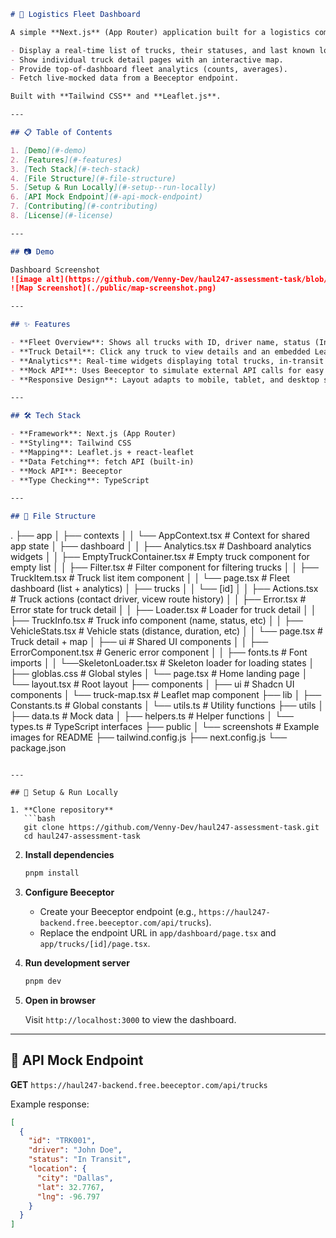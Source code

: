 ```markdown
# 🚚 Logistics Fleet Dashboard

A simple **Next.js** (App Router) application built for a logistics company to:

- Display a real-time list of trucks, their statuses, and last known locations.
- Show individual truck detail pages with an interactive map.
- Provide top-of-dashboard fleet analytics (counts, averages).
- Fetch live-mocked data from a Beeceptor endpoint.

Built with **Tailwind CSS** and **Leaflet.js**.

---

## 📋 Table of Contents

1. [Demo](#-demo)
2. [Features](#-features)
3. [Tech Stack](#-tech-stack)
4. [File Structure](#-file-structure)
5. [Setup & Run Locally](#-setup--run-locally)
6. [API Mock Endpoint](#-api-mock-endpoint)
7. [Contributing](#-contributing)
8. [License](#-license)

---

## 📷 Demo

Dashboard Screenshot
![image alt](https://github.com/Venny-Dev/haul247-assessment-task/blob/main/public/dashboard-screenshot.png?raw=true)
![Map Screenshot](./public/map-screenshot.png)

---

## ✨ Features

- **Fleet Overview**: Shows all trucks with ID, driver name, status (In Transit, Idle, Maintenance), and last known city.
- **Truck Detail**: Click any truck to view details and an embedded Leaflet map pinpointing its last location.
- **Analytics**: Real-time widgets displaying total trucks, in-transit count, idle count, average distance covered, etc.
- **Mock API**: Uses Beeceptor to simulate external API calls for easy testing.
- **Responsive Design**: Layout adapts to mobile, tablet, and desktop screens using Tailwind CSS.

---

## 🛠 Tech Stack

- **Framework**: Next.js (App Router)
- **Styling**: Tailwind CSS
- **Mapping**: Leaflet.js + react-leaflet
- **Data Fetching**: fetch API (built-in)
- **Mock API**: Beeceptor
- **Type Checking**: TypeScript

---

## 📂 File Structure
```

.
├── app
│ ├── contexts
│ │ └── AppContext.tsx # Context for shared app state
│ ├── dashboard
│ │ ├── Analytics.tsx # Dashboard analytics widgets
│ │ ├── EmptyTruckContainer.tsx # Empty truck component for empty list
│ │ ├── Filter.tsx # Filter component for filtering trucks
│ │ ├── TruckItem.tsx # Truck list item component
│ │ └── page.tsx # Fleet dashboard (list + analytics)
│ ├── trucks
│ │ └── \[id]
│ │ ├── Actions.tsx # Truck actions (contact driver, vicew route history)
│ │ ├── Error.tsx # Error state for truck detail
│ │ ├── Loader.tsx # Loader for truck detail
│ │ ├── TruckInfo.tsx # Truck info component (name, status, etc)
│ │ ├── VehicleStats.tsx # Vehicle stats (distance, duration, etc)
│ │ └── page.tsx # Truck detail + map
│ ├── ui # Shared UI components
│ │ ├── ErrorComponent.tsx # Generic error component
│ │ ├── fonts.ts # Font imports
│ │ └──SkeletonLoader.tsx # Skeleton loader for loading states
│ ├── globlas.css # Global styles
│ └── page.tsx # Home landing page
│ └── layout.tsx # Root layout
├── components
│ ├── ui # Shadcn UI components
│ └── truck-map.tsx # Leaflet map component
├── lib
│ ├── Constants.ts # Global constants
│ └── utils.ts # Utility functions
├── utils
│ ├── data.ts # Mock data
│ ├── helpers.ts # Helper functions
│ └── types.ts # TypeScript interfaces
├── public
│ └── screenshots # Example images for README
├── tailwind.config.js
├── next.config.js
└── package.json

````

---

## 🚀 Setup & Run Locally

1. **Clone repository**
   ```bash
   git clone https://github.com/Venny-Dev/haul247-assessment-task.git
   cd haul247-assessment-task
````

2. **Install dependencies**

   ```bash
   pnpm install
   ```

3. **Configure Beeceptor**

   - Create your Beeceptor endpoint (e.g., `https://haul247-backend.free.beeceptor.com/api/trucks`).
   - Replace the endpoint URL in `app/dashboard/page.tsx` and `app/trucks/[id]/page.tsx`.

4. **Run development server**

   ```bash
   pnpm dev
   ```

5. **Open in browser**

   Visit `http://localhost:3000` to view the dashboard.

---

## 🔗 API Mock Endpoint

**GET** `https://haul247-backend.free.beeceptor.com/api/trucks`

Example response:

```json
[
  {
    "id": "TRK001",
    "driver": "John Doe",
    "status": "In Transit",
    "location": {
      "city": "Dallas",
      "lat": 32.7767,
      "lng": -96.797
    }
  }
]
```
